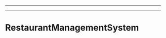 ---------------------------
----------------------------------------------------------------------------------------------------
# RestaurantManagementSystem
